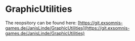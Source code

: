 ﻿# GraphicUtilities
 
The reopsitory can be found here: [https://git.exsomnis-games.de/JanisLinde/GraphicUtilities](https://git.exsomnis-games.de/JanisLinde/GraphicUtilities)

